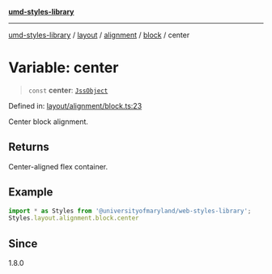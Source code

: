 [**umd-styles-library**](../../../../../../README.md)

***

[umd-styles-library](../../../../../../modules.md) / [layout](../../../../../README.md) / [alignment](../../../README.md) / [block](../README.md) / center

# Variable: center

> `const` **center**: [`JssObject`](../../../../../../utilities/namespaces/transform/type-aliases/JssObject.md)

Defined in: [layout/alignment/block.ts:23](https://github.com/UMD-Digital/design-system/blob/ada30a44686a89a90941bbd44a6f156101fc9b44/packages/styles/source/layout/alignment/block.ts#L23)

Center block alignment.

## Returns

Center-aligned flex container.

## Example

```typescript
import * as Styles from '@universityofmaryland/web-styles-library';
Styles.layout.alignment.block.center
```

## Since

1.8.0

